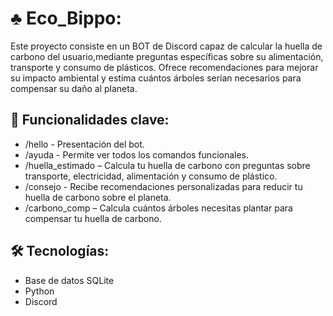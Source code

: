 # ♣️ Eco_Bippo:
Este proyecto consiste en un BOT de Discord capaz de calcular la huella de carbono del usuario,mediante preguntas específicas sobre su alimentación, transporte y consumo de plásticos. Ofrece recomendaciones para mejorar su impacto ambiental y estima cuántos árboles serían necesarios para compensar su daño al planeta.

## 🌱 Funcionalidades clave:
- /hello - Presentación del bot.
- /ayuda - Permite ver todos los comandos funcionales.
- /huella_estimado – Calcula tu huella de carbono con preguntas sobre transporte, electricidad, alimentación y consumo de plástico.
- /consejo - Recibe recomendaciones personalizadas para reducir tu huella de carbono sobre el planeta.
- /carbono_comp – Calcula cuántos árboles necesitas plantar para compensar tu huella de carbono.

## 🛠️ Tecnologías:
- Base de datos SQLite
- Python
- Discord
